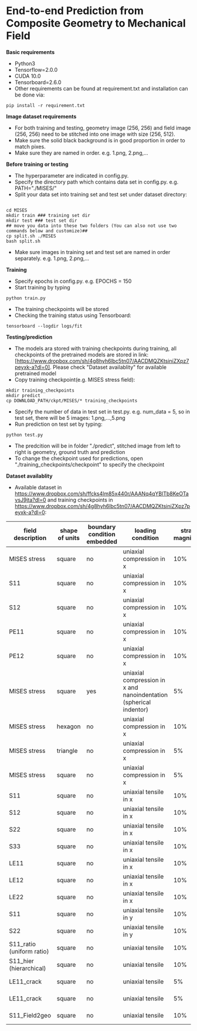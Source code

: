 # End-to-end Prediction from Composite Geometry to Mechanical Field
**Basic requirements**
- Python3
- Tensorflow=2.0.0
- CUDA 10.0
- Tensorboard=2.6.0
- Other requirements can be found at requirement.txt and installation can be done via:
```
pip install -r requirement.txt
```

**Image dataset requirements**
- For both training and testing, geometry image (256, 256) and field image (256, 256) need to be stitched into one image with size (256, 512).
- Make sure the solid black background is in good proportion in order to match pixes. 
- Make sure they are named in order. e.g. 1.png, 2.png,...

**Before training or testing**
- The hyperparameter are indicated in config.py.
- Specify the directory path which contains data set in config.py. e.g. PATH="./MISES/"
- Split your data set into training set and test set under dataset directory:
```

cd MISES
mkdir train ### training set dir
mkdir test ### test set dir
## move you data into these two folders (You can also not use two commands below and customize)##
cp split.sh ./MISES
bash split.sh
```
- Make sure images in training set and test set are named in order separately. e.g. 1.png, 2.png,...

**Training**
- Specify epochs in config.py. e.g. EPOCHS = 150
- Start training by typing
```
python train.py
```
- The training checkpoints will be stored
- Checking the training status using Tensorboard:
```
tensorboard --logdir logs/fit
```

**Testing/prediction**
- The models ara stored with training checkpoints during training, all checkpoints of the pretrained models are stored in link:[https://www.dropbox.com/sh/4g8hyh6lbc5tn07/AACDMQZKtsiniZXpz7peyxk-a?dl=0]. Please check "Dataset availablity" for available pretrained model
- Copy training checkpoint(e.g. MISES stress field):
```
mkdir training_checkpoints
mkdir predict
cp DOWNLOAD_PATH/ckpt/MISES/* training_checkpoints
```
- Specify the number of data in test set in test.py. e.g. num_data = 5, so in test set, there will be 5 images: 1.png,...,5.png
- Run prediction on test set by typing:
```
python test.py
```
- The predcition will be in folder "./predict", stitched image from left to right is geometry, ground truth and prediction
- To change the checkpoint used for predictions, open "./training_checkpoints/checkpoint" to specify the checkpoint

**Dataset availablity**
- Available dataset in https://www.dropbox.com/sh/ffcks4lm85x440r/AAANq4qYBlTb8KeOTavsJ9jta?dl=0 and training checkpoints in https://www.dropbox.com/sh/4g8hyh6lbc5tn07/AACDMQZKtsiniZXpz7peyxk-a?dl=0:

| field description | shape of units | boundary condition embedded | loading condition | strain magnitude | materials property | ratio of young's modulus | resolution | dataset folder | checkpoints folder |
| ------------- | ------------- | ------------- | ------------- | ------------- |------------- |------------- |-------------|-------------|-------------|
| MISES stress  | square | no | uniaxial compression in x | 10% | crushable foam | 4.75 | 8 * 8 | /dataset/MISES | /ckpt/MISES  |
| S11 | square | no | uniaxial compression in x | 10% | crushable foam | 4.75 | 8 * 8 | /dataset/S11 | /ckpt/S11  |
| S12 | square | no | uniaxial compression in x | 10% | crushable foam | 4.75 | 8 * 8 | /dataset/S12 | /ckpt/S12  |
| PE11 | square | no | uniaxial compression in x | 10% | crushable foam | 4.75 | 8 * 8 | /dataset/PE11 | /ckpt/PE11  |
| PE12 | square | no | uniaxial compression in x | 10% | crushable foam | 4.75 | 8 * 8 | /dataset/PE12 | /ckpt/PE12  |
| MISES stress | square| yes | uniaxial compression in x and nanoindentation (spherical indentor)| 5% | crushable foam | 4.75 | 8 * 8 | /dataset/BC | /ckpt/BC |
| MISES stress | hexagon | no | uniaxial compression in x | 10% | crushable foam | 4.75 | 8 * 8 | /dataset/HEXAGON | /ckpt/HEXAGON  |
| MISES stress | triangle| no | uniaxial compression in x | 5% | crushable foam | 4.75 |  8 * 8 | /dataset/TRIANGLE | /ckpt/TRIANGLE |
| MISES stress | square | no | uniaxial compression in x | 5% | crushable foam | 4.75 | 32 * 32 | /dataset/HIGH_RESO| /ckpt/HIGH_RESO |
| S11 | square | no | uniaxial tensile in x | 10% | linear elasticity | 4.75 | 32 * 32 | /dataset/ELASTIC_TENSOR/ELASTIC_TENSOR/S11 | /ckpt/ELASTIC_TENSOR/ELASTIC_TENSOR/S11 |
| S12 | square | no | uniaxial tensile in x | 10% | linear elasticity | 4.75 | 32 * 32 | /dataset/ELASTIC_TENSOR/ELASTIC_TENSOR/S12 | /ckpt/ELASTIC_TENSOR/ELASTIC_TENSOR/S12 |
| S22 | square | no | uniaxial tensile in x | 10% | linear elasticity | 4.75 | 32 * 32 | /dataset/ELASTIC_TENSOR/ELASTIC_TENSOR/S22 | /ckpt/ELASTIC_TENSOR/ELASTIC_TENSOR/S22 |
| S33 | square | no | uniaxial tensile in x | 10% | linear elasticity | 4.75 | 32 * 32 | /dataset/ELASTIC_TENSOR/ELASTIC_TENSOR/S33 | /ckpt/ELASTIC_TENSOR/ELASTIC_TENSOR/S33 |
| LE11 | square | no | uniaxial tensile in x | 10% | linear elasticity | 4.75 | 32 * 32 | /dataset/ELASTIC_TENSOR/ELASTIC_TENSOR/LE11 | /ckpt/ELASTIC_TENSOR/ELASTIC_TENSOR/LE11 |
| LE12 | square | no | uniaxial tensile in x | 10% | linear elasticity | 4.75 | 32 * 32 | /dataset/ELASTIC_TENSOR/ELASTIC_TENSOR/LE12 | /ckpt/ELASTIC_TENSOR/ELASTIC_TENSOR/LE12 |
| LE22 | square | no | uniaxial tensile in x | 10% | linear elasticity | 4.75 | 32 * 32 | /dataset/ELASTIC_TENSOR/ELASTIC_TENSOR/LE22 | /ckpt/ELASTIC_TENSOR/ELASTIC_TENSOR/LE22 |
| S11 | square | no | uniaxial tensile in y | 10% | linear elasticity | 4.75 | 32 * 32 | /dataset/ELASTIC_TENSOR/TENSILE_Y/S11 | /ckpt/ELASTIC_TENSOR/TENSILE_Y/S11_BC |
| S22 | square | no | uniaxial tensile in y | 10% | linear elasticity | 4.75 | 32 * 32 | /dataset/ELASTIC_TENSOR/TENSILE_Y/s22 | /ckpt/ELASTIC_TENSOR/TENSILE_Y/S22_BC |
| S11_ratio (uniform ratio) | square | no | uniaxial tensile | 10% | linear elasticity | 4.75 | 32 * 32 | /dataset/ELASTIC_TENSOR/UNIFORM_RATIO/S11 | /ckpt/ELASTIC_TENSOR/UNIFORM_RATIO/S11_ratio |
| S11_hier (hierarchical) | square | no | uniaxial tensile | 10% | linear elasticity | 4.75 | 32 * 32 | /dataset/ELASTIC_TENSOR/HIERARCHICAL/S11 | /ckpt/ELASTIC_TENSOR/HIERARCHICAL/8_16_32_3000data|
| LE11_crack | square | no | uniaxial tensile | 5% | linear elasticity | 100:10:1 | 32 * 32 | /dataset/CRACK/LE11_1_10_100 | /ckpt/CRACK/LE11_1_10_100 |
| LE11_crack | square | no | uniaxial tensile | 5% | linear elasticity | 100:10:0.1 | 32 * 32 | /dataset/CRACK/LE11_0.1_10_100 | /ckpt/CRACK/LE11_0.1_10_100 |
| S11_Field2geo | square | no | uniaxial tensile | 10% | linear elasticity | 4.75 | 32 * 32 | /dataset/FIELD2GEO/S11 | /ckpt/FIELD2GEO/S11 |
